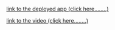 [link to the deployed app (click here........)](https://share.streamlit.io/munyamasiiwa/computer-vision-ass/main/main.py)



[link to the video (click here........)]()
